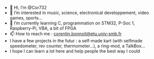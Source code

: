 - 👋 Hi, I’m @Cor732
- 👀 I’m interested in music, science, electronical developpement, video games, sports...
- 🌱 I’m currently learning C, programmation on STM32, P-Soc 1, Raspberry-Pi, VBA, a bit of FPGA
- 📫 How to reach me : corentin.bonnoit@etu.univ-smb.fr
- I have a few projects in the futur : a self-made kart (with selfmade speedometer, rev counter, thermometer...), a ring-mod, a TalkBox...
- I hope I can learn a lot here and help people the best way I could

<!---
Cor732/Cor732 is a ✨ special ✨ repository because its `README.md` (this file) appears on your GitHub profile.
You can click the Preview link to take a look at your changes.
--->
